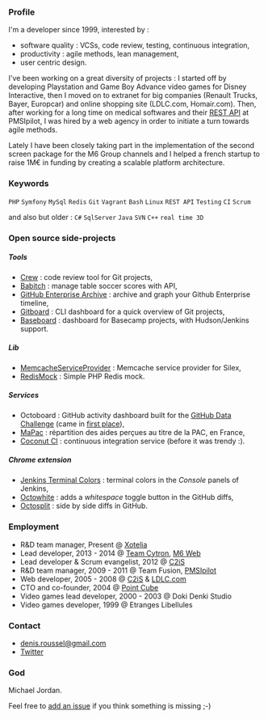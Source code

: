 ### Profile

I'm a developer since 1999, interested by :

* software quality : VCSs, code review, testing, continuous integration,
* productivity : agile methods, lean management,
* user centric design.

I've been working on a great diversity of projects : I started off by developing Playstation and Game Boy Advance video games for Disney Interactive, then I moved on to extranet for big companies (Renault Trucks, Bayer, Europcar) and online shopping site (LDLC.com, Homair.com). Then, after working for a long time on medical softwares and their [REST API](http://pmsipilot.github.io/API/documentation.html) at PMSIpilot, I was hired by a web agency in order to initiate a turn towards agile methods.

Lately I have been closely taking part in the implementation of the second screen package for the M6 Group channels and I helped a french startup to raise 1M€ in funding by creating a scalable platform architecture.

### Keywords

`PHP` `Symfony` `MySql` `Redis` `Git` `Vagrant` `Bash` `Linux` `REST API` `Testing` `CI` `Scrum`

and also but older : `C#` `SqlServer` `Java` `SVN` `C++` `real time 3D`

### Open source side-projects

##### Tools

* [Crew](http://crew-cr.github.io/Crew) : code review tool for Git projects,
* [Babitch](https://github.com/M6Web/Babitch) : manage table soccer scores with API,
* [GitHub Enterprise Archive](http://tech.m6web.fr/GitHubEnterpriseArchive/) : archive and graph your Github Enterprise timeline,
* [Gitboard](http://kuikui.github.com/Gitboard) : CLI dashboard for a quick overview of Git projects,
* [Baseboard](http://kuikui.github.com/Baseboard) : dashboard for Basecamp projects, with Hudson/Jenkins support.

##### Lib

* [MemcacheServiceProvider](https://github.com/KuiKui/MemcacheServiceProvider) : Memcache service provider for Silex,
* [RedisMock](https://github.com/M6Web/RedisMock) : Simple PHP Redis mock.

##### Services

* Octoboard : GitHub activity dashboard built for the [GitHub Data Challenge](https://github.com/blog/1118-the-github-data-challenge) (came in [first place](https://github.com/blog/1162-github-data-challenge-winners)),
* [MaPac](http://mapac.denisroussel.fr/) : répartition des aides perçues au titre de la PAC, en France,
* [Coconut CI](http://vimeo.com/47611483) : continuous integration service (before it was trendy :).

##### Chrome extension

* [Jenkins Terminal Colors](https://chrome.google.com/webstore/detail/jenkins-terminal-colors/njhooapdhhjehkemlbobcdenmdbiooml) : terminal colors in the *Console* panels of Jenkins,
* [Octowhite](https://chrome.google.com/webstore/detail/octowhite/akdpbfkleiblgjpabgehaboecmlkkepg) : adds a *whitespace* toggle button in the GitHub diffs,
* [Octosplit](https://github.com/KuiKui/Octosplit) : side by side diffs in GitHub.

### Employment

* R&D team manager, Present @ [Xotelia](http://techos.xotelia.com/)
* Lead developer, 2013 - 2014 @ [Team Cytron](http://cytron.fr/), [M6 Web](http://tech.m6web.fr)
* Lead developer & Scrum evangelist, 2012 @ [C2iS](http://www.c2is.fr)
* R&D team manager, 2009 - 2011 @ Team Fusion, [PMSIpilot](http://www.pmsipilot.com)
* Web developer, 2005 - 2008 @ [C2iS](http://www.c2is.fr) & [LDLC.com](http://www.ldlc.com)
* CTO and co-founder, 2004 @ [Point Cube](http://www.pointcube.fr)
* Video games lead developer, 2000 - 2003 @ Doki Denki Studio
* Video games developer, 1999 @ Etranges Libellules

### Contact

* denis.roussel@gmail.com
* [Twitter](https://twitter.com/dondouny)

### God

Michael Jordan.

Feel free to [add an issue](https://github.com/KuiKui/Profile/issues) if you think something is missing ;-)
